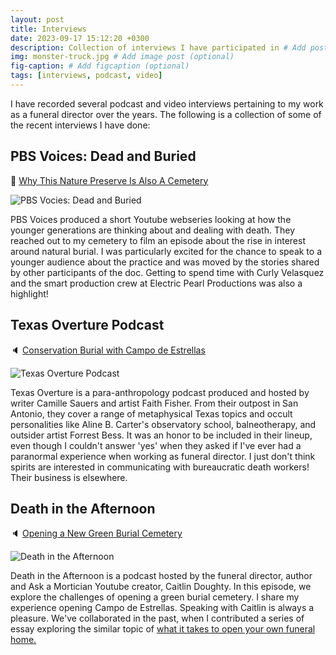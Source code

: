 ```yaml
---
layout: post
title: Interviews
date: 2023-09-17 15:12:20 +0300
description: Collection of interviews I have participated in # Add post description (optional)
img: monster-truck.jpg # Add image post (optional)
fig-caption: # Add figcaption (optional)
tags: [interviews, podcast, video]
---
```

I have recorded several podcast and video interviews pertaining to my work as a funeral director over the years. The following is a collection of some of the recent interviews I have done:

## PBS Voices: Dead and Buried
:eyes: [Why This Nature Preserve Is Also A Cemetery](https://youtu.be/TqKA8HNEgIE?si=B2r8ZjKpeoX892Ez)

![PBS Vocies: Dead and Buried]({{site.baseurl}}/assets/img/PBSVoices_DeadandBuried.jpg)

PBS Voices produced a short Youtube webseries looking at how the younger generations are thinking about and dealing with death. They reached out to my cemetery to film an episode about the rise in interest around natural burial. I was particularly excited for the chance to speak to a younger audience about the practice and was moved by the stories shared by other participants of the doc. 
Getting to spend time with Curly Velasquez and the smart production crew at Electric Pearl Productions was also a highlight!

## Texas Overture Podcast
:speaker: [Conservation Burial with Campo de Estrellas](https://podcasters.spotify.com/pod/show/texas-overture/episodes/Conservation-Burial-with-Campo-de-Estrellas-e29eg4f)

![Texas Overture Podcast]({{site.baseurl}}/assets/img/TexasOverture.jpg)

Texas Overture is a para-anthropology podcast produced and hosted by writer Camille Sauers and artist Faith Fisher. From their outpost in San Antonio, they cover a range of metaphysical Texas topics and occult personalities like Aline B. Carter's observatory school, balneotherapy, and outsider artist Forrest Bess. 
It was an honor to be included in their lineup, even though I couldn't answer 'yes' when they asked if I've ever had a paranormal experience when working as funeral director. I just don't think spirits are interested in communicating with bureaucratic death workers! Their business is elsewhere.

## Death in the Afternoon
:speaker: [Opening a New Green Burial Cemetery](https://deathintheafternoon.libsyn.com/its-not-easy-being-green-cemetery-edition)

![Death in the Afternoon]({{site.baseurl}}/assets/img/OGD_PodcastArtwork_Final.jpg)

Death in the Afternoon is a podcast hosted by the funeral director, author and Ask a Mortician Youtube creator, Caitlin Doughty. In this episode, we explore the challenges of opening a green burial cemetery. I share my experience opening Campo de Estrellas. 
Speaking with Caitlin is always a pleasure. We've collaborated in the past, when I contributed a series of essay exploring the similar topic of [what it takes to open your own funeral home.](https://www.orderofthegooddeath.com/article/american-funeral-home-revolution-5-how-the-other-half-dies/)


